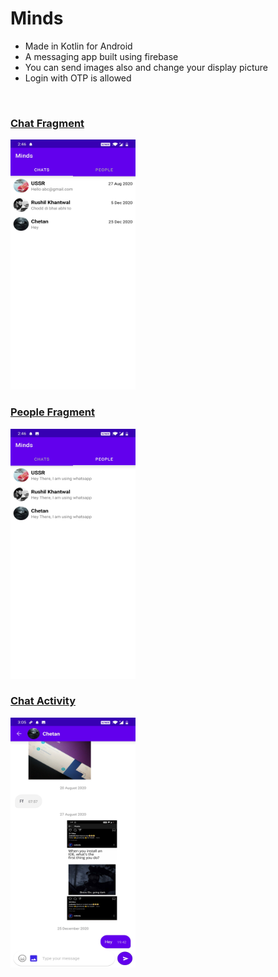 # Minds
* Made in Kotlin for Android 
* A messaging app built using firebase 
* You can send images also and change your display picture
* Login with OTP is allowed  

<br>

### **<u>Chat Fragment</u>**

<img src = images/ss1.jpg width="200" height="400"/>    

<br>

### **<u>People Fragment</u>**

<img src = images/ss2.jpg width="200" height="400"/> 

<br>

### **<u>Chat Activity</u>**

<img src = images/ss3.jpg width="200" height="400"/> 




